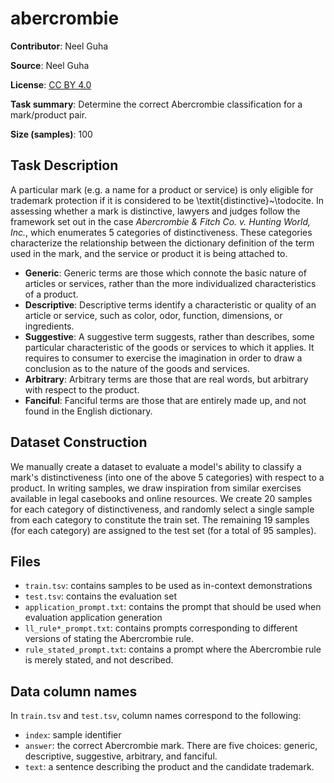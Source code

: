 # abercrombie

**Contributor**: Neel Guha
 
**Source**: Neel Guha
 
**License**: [CC BY 4.0](https://creativecommons.org/licenses/by/4.0/)
 
**Task summary**: Determine the correct Abercrombie classification for a mark/product pair.
 
**Size (samples)**: 100

## Task Description
 
 A particular mark (e.g. a name for a product or service) is only eligible for trademark protection if it is considered to be \textit{distinctive}~\todocite. In assessing whether a mark is distinctive, lawyers and judges follow the framework set out in the case *Abercrombie & Fitch Co. v. Hunting World, Inc.*, which enumerates 5 categories of distinctiveness. These categories characterize the relationship between the dictionary definition of the term used in the mark, and the service or product it is being attached to.
 
 - **Generic**: Generic terms are those which connote the basic nature of articles or services, rather than the more individualized characteristics of a product.
 - **Descriptive**: Descriptive terms identify a characteristic or quality of an article or service, such as color, odor, function, dimensions, or ingredients.
 - **Suggestive**: A suggestive term suggests, rather than describes, some particular characteristic of the goods or services to which it applies. It requires to consumer to exercise the imagination in order to draw a conclusion as to the nature of the goods and services.
 - **Arbitrary**: Arbitrary terms are those that are real words, but arbitrary with respect to the product.
 - **Fanciful**: Fanciful terms are those that are entirely made up, and not found in the English dictionary.
 
 ## Dataset Construction
 
 We manually create a dataset to evaluate a model's ability to classify a mark's distinctiveness (into one of the above 5 categories) with respect to a product. In writing samples, we draw inspiration from similar exercises available in legal casebooks and online resources. We create 20 samples for each category of distinctiveness, and randomly select a single sample from each category to constitute the train set. The remaining 19 samples (for each category) are assigned to the test set (for a total of 95 samples).


## Files

- `train.tsv`: contains samples to be used as in-context demonstrations
- `test.tsv`: contains the evaluation set
- `application_prompt.txt`: contains the prompt that should be used when evaluation application generation
- `ll_rule*_prompt.txt`: contains prompts corresponding to different versions of stating the Abercrombie rule. 
- `rule_stated_prompt.txt`: contains a prompt where the Abercrombie rule is merely stated, and not described.

## Data column names
In `train.tsv` and `test.tsv`, column names correspond to the following:
- `index`: sample identifier
- `answer`: the correct Abercrombie mark. There are five choices: generic, descriptive, suggestive, arbitrary, and fanciful. 
- `text`: a sentence describing the product and the candidate trademark. 
